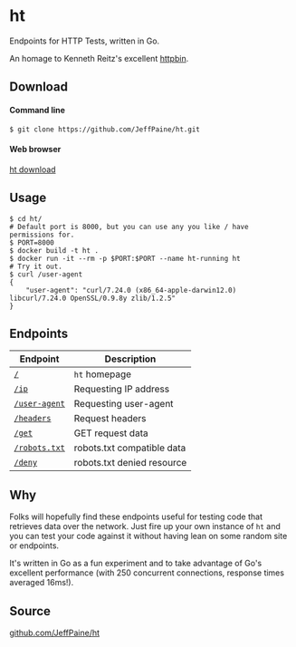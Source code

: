 # ht

Endpoints for HTTP Tests, written in Go.

An homage to Kenneth Reitz's excellent [httpbin](https://github.com/kennethreitz/httpbin).

## Download

#### Command line

```
$ git clone https://github.com/JeffPaine/ht.git
```

#### Web browser
[ht download](https://github.com/JeffPaine/ht/archive/master.zip)

## Usage

```
$ cd ht/
# Default port is 8000, but you can use any you like / have permissions for.
$ PORT=8000
$ docker build -t ht .
$ docker run -it --rm -p $PORT:$PORT --name ht-running ht
# Try it out.
$ curl /user-agent
{
    "user-agent": "curl/7.24.0 (x86_64-apple-darwin12.0) libcurl/7.24.0 OpenSSL/0.9.8y zlib/1.2.5"
}
```

## Endpoints

Endpoint | Description
--- | ---
[`/`](/) | `ht` homepage
[`/ip`](/ip) | Requesting IP address
[`/user-agent`](/user-agent) | Requesting user-agent
[`/headers`](/headers) | Request headers
[`/get`](/get) | GET request data
[`/robots.txt`](/robots.txt) | robots.txt compatible data
[`/deny`](/deny) | robots.txt denied resource

## Why

Folks will hopefully find these endpoints useful for testing code that
retrieves data over the network. Just fire up your own instance of `ht` and you
can test your code against it without having lean on some random site or
endpoints.

It's written in Go as a fun experiment and to take advantage of Go's excellent
performance (with 250 concurrent connections, response times averaged 16ms!).

## Source

[github.com/JeffPaine/ht](https://github.com/JeffPaine/ht)
